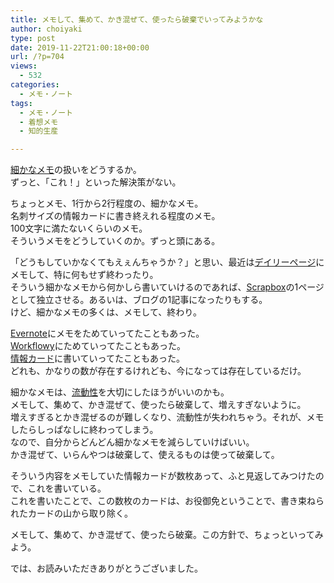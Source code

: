 ```yaml
---
title: メモして、集めて、かき混ぜて、使ったら破棄でいってみようかな
author: choiyaki
type: post
date: 2019-11-22T21:00:18+00:00
url: /?p=704
views:
  - 532
categories:
  - メモ・ノート
tags:
  - メモ・ノート
  - 着想メモ
  - 知的生産

---
```

[細かなメモ][1]の扱いをどうするか。  
ずっと、「これ！」といった解決策がない。

ちょっとメモ、1行から2行程度の、細かなメモ。  
名刺サイズの情報カードに書き終えれる程度のメモ。  
100文字に満たないくらいのメモ。  
そういうメモをどうしていくのか。ずっと頭にある。

「どうもしていかなくてもえぇんちゃうか？」と思い、最近は[デイリーページ][2]にメモして、特に何もせず終わったり。  
そういう細かなメモから何かしら書いていけるのであれば、[Scrapbox][3]の1ページとして独立させる。あるいは、ブログの1記事になったりもする。  
けど、細かなメモの多くは、メモして、終わり。

[Evernote][4]にメモをためていってたこともあった。  
[Workflowy][5]にためていってたこともあった。  
[情報カード][6]に書いていってたこともあった。  
どれも、かなりの数が存在するけれども、今になっては存在しているだけ。

細かなメモは、[流動性][7]を大切にしたほうがいいのかも。  
メモして、集めて、かき混ぜて、使ったら破棄して、増えすぎないように。  
増えすぎるとかき混ぜるのが難しくなり、流動性が失われちゃう。それが、メモしたらしっぱなしに終わってしまう。  
なので、自分からどんどん細かなメモを減らしていけばいい。  
かき混ぜて、いらんやつは破棄して、使えるものは使って破棄して。

そういう内容をメモしていた情報カードが数枚あって、ふと見返してみつけたので、これを書いている。  
これを書いたことで、この数枚のカードは、お役御免ということで、書き束ねられたカードの山から取り除く。

メモして、集めて、かき混ぜて、使ったら破棄。この方針で、ちょっといってみよう。

では、お読みいただきありがとうございました。

 [1]: https://scrapbox.io/choiyaki-hondana/%E7%B4%B0%E3%81%8B%E3%81%AA%E3%83%A1%E3%83%A2
 [2]: https://scrapbox.io/choiyaki-hondana/%E3%83%87%E3%82%A4%E3%83%AA%E3%83%BC%E3%83%9A%E3%83%BC%E3%82%B8
 [3]: https://scrapbox.io/choiyaki-hondana/Scrapbox
 [4]: https://scrapbox.io/choiyaki-hondana/Evernote
 [5]: https://scrapbox.io/choiyaki-hondana/Workflowy
 [6]: https://scrapbox.io/choiyaki-hondana/%E6%83%85%E5%A0%B1%E3%82%AB%E3%83%BC%E3%83%89
 [7]: https://scrapbox.io/choiyaki-hondana/%E6%B5%81%E5%8B%95%E6%80%A7
